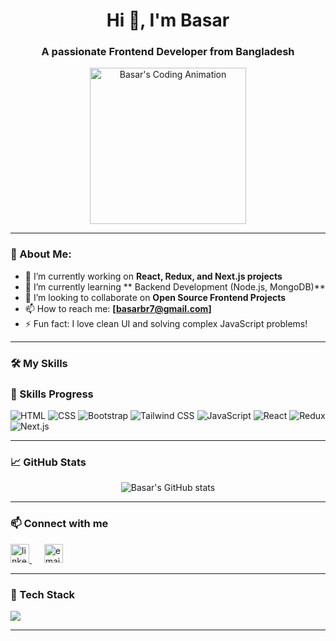 <!-- Animated Image / Banner -->
<h1 align="center">Hi 👋, I'm Basar</h1>
<h3 align="center">A passionate Frontend Developer from Bangladesh</h3>

<p align="center">
  <img src="https://media.giphy.com/media/qgQUggAC3Pfv687qPC/giphy.gif" width="250px" alt="Basar's Coding Animation" />
</p>

---

### 🌟 About Me:
- 🔭 I’m currently working on **React, Redux, and Next.js projects**
- 🌱 I’m currently learning ** Backend Development (Node.js, MongoDB)**
- 👯 I’m looking to collaborate on **Open Source Frontend Projects**
- 📫 How to reach me: **[basarbr7@gmail.com]**
- ⚡ Fun fact: I love clean UI and solving complex JavaScript problems!

---

### 🛠️ My Skills

### 🚀 Skills Progress

![HTML](https://img.shields.io/badge/HTML-95%25-orange)
![CSS](https://img.shields.io/badge/CSS-75%25-blue)
![Bootstrap](https://img.shields.io/badge/Bootstrap-70%25-purple)
![Tailwind CSS](https://img.shields.io/badge/Tailwind-70%25-teal)
![JavaScript](https://img.shields.io/badge/JavaScript-50%25-yellow)
![React](https://img.shields.io/badge/React-45%25-lightblue)
![Redux](https://img.shields.io/badge/Redux-40%25-violet)
![Next.js](https://img.shields.io/badge/Next.js-30%25-black)


---

### 📈 GitHub Stats

<p align="center">
  <img src="https://github-readme-stats.vercel.app/api?username=your-github-username&show_icons=true&theme=radical" alt="Basar's GitHub stats" />
</p>

---

### 📫 Connect with me
<p align="left">
  <a href="https://www.linkedin.com/in/md-abul-basar-398651193" target="_blank">
    <img src="https://cdn-icons-png.flaticon.com/512/174/174857.png" alt="linkedin" height="30" width="30" />
  </a>
  &nbsp;&nbsp;&nbsp;&nbsp;
  <a href="mailto:basarbr7@gmail.com" target="_blank">
    <img src="https://cdn-icons-png.flaticon.com/512/732/732200.png" alt="email" height="30" width="30" />
  </a>
</p>



---

### 🧠 Tech Stack
<p align="left">
  <img src="https://skillicons.dev/icons?i=html,css,bootstrap,tailwind,js,react,redux,nextjs,git,github,vscode" />
</p>

---
